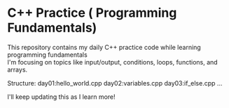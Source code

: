 
# C++ Practice ( Programming Fundamentals)

This repository contains my daily C++ practice code while learning programming fundamentals  
I'm focusing on topics like input/output, conditions, loops, functions, and arrays.

 Structure:
day01:hello_world.cpp
day02:variables.cpp
day03:if_else.cpp
 ...

I'll keep updating this as I learn more!

